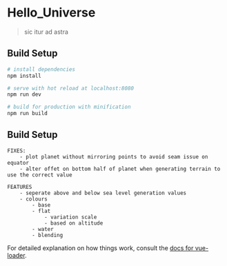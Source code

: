 # Hello_Universe
> sic itur ad astra

## Build Setup

``` bash
# install dependencies
npm install

# serve with hot reload at localhost:8080
npm run dev

# build for production with minification
npm run build
```

## Build Setup
```
FIXES:
	- plot planet without mirroring points to avoid seam issue on equator
	- alter offet on bottom half of planet when generating terrain to use the correct value

FEATURES
	- seperate above and below sea level generation values
	- colours
		- base
		- flat
			- variation scale
			- based on altitude
		- water 
		- blending
```

For detailed explanation on how things work, consult the [docs for vue-loader](http://vuejs.github.io/vue-loader).
